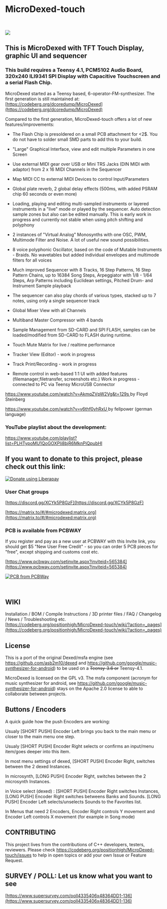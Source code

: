 # MicroDexed-touch

<br><p>
<img src="https://codeberg.org/positionhigh/MicroDexed-touch/raw/branch/main/doc/Build_InstructionsV3_Capacitive_Touch/mdt_capacitive_touch.png" >
<br>

## This is MicroDexed with TFT Touch Display, graphic UI and sequencer

### This build requires a Teensy 4.1,  PCM5102 Audio Board, 320x240 ILI9341 SPI Display with Capacitive Touchscreen and a serial Flash Chip.
<p>

MicroDexed started as a Teensy based, 6-operator-FM-synthesizer. The first generation is still maintained at: [https://codeberg.org/dcoredump/MicroDexed](https://codeberg.org/dcoredump/MicroDexed)

Compared to the first generation, MicroDexed-touch offers a lot of new features/improvements:

* The Flash Chip is presoldered on a small PCB attachment for <2$. You do not have to solder small SMD parts to add this to your build.

* "Large" Graphical Interface, view and edit multiple Parameters in one Screen

* Use external MIDI gear over USB or Mini TRS Jacks (DIN MIDI with adaptor) from 2 x 16 MIDI Channels in the Sequencer

* Map MIDI CC to external MIDI Devices to control Input/Parameters

* Global plate reverb, 2 global delay effects (500ms, with added PSRAM chip 60 seconds or even more)

* Loading, playing and editing multi-sampled instruments or layered instruments in a "live" mode or played by the sequencer. Auto detection sample zones but also can be edited manually. This is early work in progress and currently not stable when using pitch shifting and polyphony

* 2 instances of "Virtual Analog" Monosynths with one OSC, PWM, Multimode Filter and Noise. A lot of useful new sound possibilities.

* 8 voice polyphonic Oscillator, based on the code of Mutable Instruments - Braids. No wavetables but added individual envelopes and multimode filters for all voices
 
* Much improved Sequencer with 8 Tracks, 16 Step Patterns, 16 Step Pattern Chains, up to 16384 Song Steps, Arpeggiator with 1/8 - 1/64 Steps, Arp Patterns including Euclidean settings, Pitched Drum- and Instrument Sample playback

* The sequencer can also play chords of various types, stacked up to 7 notes, using only a single sequencer track

* Global Mixer View with all Channels

* Multiband Master Compressor with 4 bands

* Sample Management from SD-CARD and SPI FLASH, samples can be loaded/modified from SD-CARD to FLASH during runtime.

* Touch Mute Matrix for live / realtime performance

* Tracker View (Editor) - work in progress

* Track Print/Recording - work in progress

* Remote control in web-based 1:1 UI with added features (filemanager,filetransfer, screenshots etc.) Work in progress - connected to PC via Teensy MicroUSB Connector

[https://www.youtube.com/watch?v=AkmqZVpW2Vg&t=129s
](https://www.youtube.com/watch?v=AkmqZVpW2Vg&t=129s)
by Floyd Steinberg

[https://www.youtube.com/watch?v=v6thf0vhRxU
](https://www.youtube.com/watch?v=v6thf0vhRxU)
by fellpower (german language)

### YouTube playlist about the development:
[https://www.youtube.com/playlist?list=PLHTypoMU1QoGOXPli8bjR6MknPiQpubHl
](https://www.youtube.com/playlist?list=PLHTypoMU1QoGOXPli8bjR6MknPiQpubHl)

## If you want to donate to this project, please check out this link:

<a href="https://liberapay.com/positionhigh/donate"><img alt="Donate using Liberapay" src="https://liberapay.com/assets/widgets/donate.svg"></a>

### User Chat groups

[https://discord.gg/XCYk5P8GzF](https://discord.gg/XCYk5P8GzF)

[https://matrix.to/#/#microdexed:matrix.org](https://matrix.to/#/#microdexed:matrix.org)

### PCB is available from PCBWAY

If you register and pay as a new user at PCBWAY with this Invite link, you should get $5 "New User Free Credit" - so you can order 5 PCB pieces for "free", except shipping and customs cost etc.
    
[https://www.pcbway.com/setinvite.aspx?inviteid=565384](https://www.pcbway.com/setinvite.aspx?inviteid=565384)

<a href="https://www.pcbway.com/project/shareproject/MicroDexed_Capacitive_Touch_64970fee.html"><img src="https://www.pcbway.com/project/img/images/frompcbway-1220.png" alt="PCB from PCBWay" /></a>

<br>
<p>

## WIKI

Installation / BOM / Compile Instructions / 3D printer files / FAQ / Changelog / News / Troubleshooting etc.
<br>
[https://codeberg.org/positionhigh/MicroDexed-touch/wiki/?action=_pages](https://codeberg.org/positionhigh/MicroDexed-touch/wiki/?action=_pages)

## License

This is a port of the original Dexed/msfa engine (see https://github.com/asb2m10/dexed and https://github.com/google/music-synthesizer-for-android) to be used on a ~~Teensy-3.6 or~~ Teensy-4.1.

MicroDexed is licensed on the GPL v3. The msfa component (acronym for music synthesizer for android, see https://github.com/google/music-synthesizer-for-android) stays on the Apache 2.0 license to able to collaborate between projects.

## Buttons / Encoders

A quick guide how the push Encoders are working:

Usualy [SHORT PUSH] Encoder Left brings you back to the main menu or closer to the main menu one step.

Usualy [SHORT PUSH] Encoder Right selects or confirms an input/menu item/goes deeper into this item.

In most menu settings of dexed, [SHORT PUSH] Encoder Right, switches between the 2 dexed Instances.

In microsynth, [LONG PUSH] Encoder Right, switches between the 2 microsynth Instances.

in Voice select (dexed) : [SHORT PUSH] Encoder Right switches Instances, [LONG PUSH] Encoder Right switches betweens Banks and Sounds. [LONG PUSH] Encoder Left selects/unselects Sounds to the Favorites list.

In Menus that need 2 Encoders, Encoder Right controls Y movement and Encoder Left controls X movement
(for example in Song mode)


## CONTRIBUTING

This project lives from the contributions of C++ developers, testers, reviewers. Please check https://codeberg.org/positionhigh/MicroDexed-touch/issues to help in open topics or add your own Issue or Feature Request.

## SURVEY / POLL: Let us know what you want to see
[https://www.supersurvey.com/poll4335406x48364DD1-136](https://www.supersurvey.com/poll4335406x48364DD1-136)

